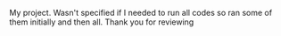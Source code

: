 My project. Wasn't specified if I needed to run all codes so ran some of them initially and then all.
Thank you for reviewing
